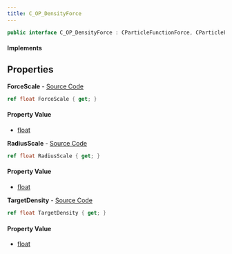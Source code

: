 ```yaml
---
title: C_OP_DensityForce
---
```


```csharp
public interface C_OP_DensityForce : CParticleFunctionForce, CParticleFunction, ISchemaClass<CParticleFunction>, ISchemaClass<CParticleFunctionForce>, ISchemaClass<C_OP_DensityForce>, ISchemaField, ISchemaClass, INativeHandle
```

#### Implements

## Properties

**ForceScale** - [Source Code](https://github.com/swiftly-solution/swiftlys2/blob/main/managed/src/SwiftlyS2.Generated/Schemas/Interfaces/C_OP_DensityForce.cs#L18)

```csharp
ref float ForceScale { get; }
```

#### Property Value

- [float](https://learn.microsoft.com/dotnet/api/system.single)

**RadiusScale** - [Source Code](https://github.com/swiftly-solution/swiftlys2/blob/main/managed/src/SwiftlyS2.Generated/Schemas/Interfaces/C_OP_DensityForce.cs#L16)

```csharp
ref float RadiusScale { get; }
```

#### Property Value

- [float](https://learn.microsoft.com/dotnet/api/system.single)

**TargetDensity** - [Source Code](https://github.com/swiftly-solution/swiftlys2/blob/main/managed/src/SwiftlyS2.Generated/Schemas/Interfaces/C_OP_DensityForce.cs#L20)

```csharp
ref float TargetDensity { get; }
```

#### Property Value

- [float](https://learn.microsoft.com/dotnet/api/system.single)

